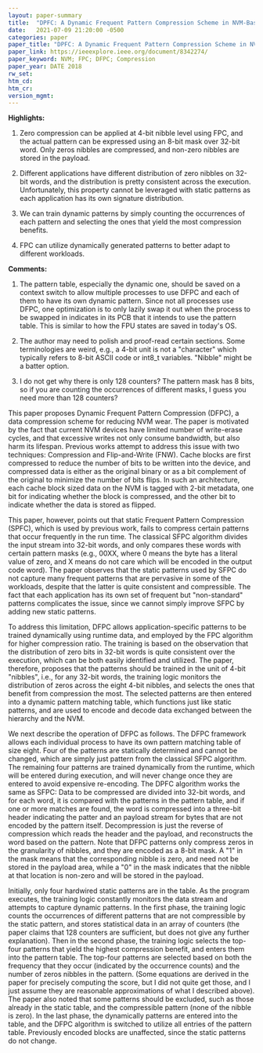 ```yaml
---
layout: paper-summary
title:  "DPFC: A Dynamic Frequent Pattern Compression Scheme in NVM-Based Main Memory"
date:   2021-07-09 21:20:00 -0500
categories: paper
paper_title: "DPFC: A Dynamic Frequent Pattern Compression Scheme in NVM-Based Main Memory"
paper_link: https://ieeexplore.ieee.org/document/8342274/
paper_keyword: NVM; FPC; DFPC; Compression
paper_year: DATE 2018
rw_set:
htm_cd:
htm_cr:
version_mgmt:
---
```


**Highlights:**

1. Zero compression can be applied at 4-bit nibble level using FPC, and the actual pattern can be expressed using 
   an 8-bit mask over 32-bit word. Only zeros nibbles are compressed, and non-zero nibbles are stored in the payload.

2. Different applications have different distribution of zero nibbles on 32-bit words, and the distribution is 
   pretty consistent across the execution. Unfortunately, this property cannot be leveraged with static patterns
   as each application has its own signature distribution.

3. We can train dynamic patterns by simply counting the occurrences of each pattern and selecting the ones that
   yield the most compression benefits.

4. FPC can utilize dynamically generated patterns to better adapt to different workloads.

**Comments:**

1. The pattern table, especially the dynamic one, should be saved on a context switch to allow multiple processes
   to use DFPC and each of them to have its own dynamic pattern. 
   Since not all processes use DFPC, one optimization is to only lazily swap it out when the process to be swapped in
   indicates in its PCB that it intends to use the pattern table. 
   This is similar to how the FPU states are saved in today's OS.

2. The author may need to polish and proof-read certain sections. Some terminologies are weird, e.g., a 4-bit unit
   is not a "character" which typically refers to 8-bit ASCII code or int8_t variables. 
   "Nibble" might be a batter option.

3. I do not get why there is only 128 counters? The pattern mask has 8 bits, so if you are counting the occurrences
   of different masks, I guess you need more than 128 counters?

This paper proposes Dynamic Frequent Pattern Compression (DFPC), a data compression scheme for reducing NVM wear.
The paper is motivated by the fact that current NVM devices have limited number of write-erase cycles, and that 
excessive writes not only consume bandwidth, but also harm its lifespan.
Previous works attempt to address this issue with two techniques: Compression and Flip-and-Write (FNW).
Cache blocks are first compressed to reduce the number of bits to be written into the device, and compressed data is 
either as the original binary or as a bit complement of the original to minimize the number of bits flips.
In such an architecture, each cache block sized data on the NVM is tagged with 2-bit metadata, one bit for 
indicating whether the block is compressed, and the other bit to indicate whether the data is stored as flipped.

This paper, however, points out that static Frequent Pattern Compression (SPFC), which is used by previous work,
fails to compress certain patterns that occur frequently in the run time. 
The classical SFPC algorithm divides the input stream into 32-bit words, and only compares these words with certain
pattern masks (e.g., 00XX, where 0 means the byte has a literal value of zero, and X means do not care which will be
encoded in the output code word).
The paper observes that the static patterns used by SFPC do not capture many frequent patterns that are pervasive in 
some of the workloads, despite that the latter is quite consistent and compressible.
The fact that each application has its own set of frequent but "non-standard" patterns complicates the issue, since
we cannot simply improve SFPC by adding new static patterns.

To address this limitation, DFPC allows application-specific patterns to be trained dynamically using runtime data,
and employed by the FPC algorithm for higher compression ratio.
The training is based on the observation that the distribution of zero bits in 32-bit words is quite consistent 
over the execution, which can be both easily identified and utilized.
The paper, therefore, proposes that the patterns should be trained in the unit of 4-bit "nibbles", i.e., for any
32-bit words, the training logic monitors the distribution of zeros across the eight 4-bit nibbles, and selects
the ones that benefit from compression the most.
The selected patterns are then entered into a dynamic pattern matching table, which functions just like static patterns,
and are used to encode and decode data exchanged between the hierarchy and the NVM.

We next describe the operation of DFPC as follows. The DFPC framework allows each individual process to have its own
pattern matching table of size eight. Four of the patterns are statically determined and cannot be changed, which 
are simply just pattern from the classical SFPC algorithm. The remaining four patterns are trained dynamically
from the runtime, which will be entered during execution, and will never change once they are entered to avoid
expensive re-encoding.
The DPFC algorithm works the same as SFPC: Data to be compressed are divided into 32-bit words, and for each word,
it is compared with the patterns in the pattern table, and if one or more matches are found, the word is compressed
into a three-bit header indicating the patter and an payload stream for bytes that are not encoded by the pattern
itself. Decompression is just the reverse of compression which reads the header and the payload, and reconstructs the
word based on the pattern.
Note that DFPC patterns only compress zeros in the granularity of nibbles, and they are encoded as a 8-bit mask. 
A "1" in the mask means that the corresponding nibble is zero, and need not be stored in the payload area, while a 
"0" in the mask indicates that the nibble at that location is non-zero and will be stored in the payload.

Initially, only four hardwired static patterns are in the table. As the program executes, the training logic
constantly monitors the data stream and attempts to capture dynamic patterns.
In the first phase, the training logic counts the occurrences of different patterns that are not compressible by
the static pattern, and stores statistical data in an array of counters (the paper claims that 128 counters are 
sufficient, but does not give any further explanation). 
Then in the second phase, the training logic selects the top-four patterns that yield the highest compression
benefit, and enters them into the pattern table. 
The top-four patterns are selected based on both the frequency that they occur (indicated by the occurrence counts)
and the number of zeros nibbles in the pattern. 
(Some equations are derived in the paper for precisely computing the score, but I did not quite get those, and I
just assume they are reasonable approximations of what I described above).
The paper also noted that some patterns should be excluded, such as those already in the static table, and 
the compressible pattern (none of the nibble is zero).
In the last phase, the dynamically patterns are entered into the table, and the DFPC algorithm is switched to 
utilize all entries of the pattern table. 
Previously encoded blocks are unaffected, since the static patterns do not change.
